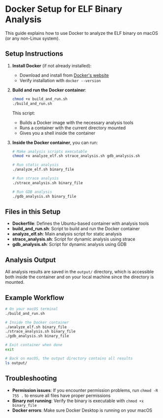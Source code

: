 # Docker Setup for ELF Binary Analysis

This guide explains how to use Docker to analyze the ELF binary on macOS (or any non-Linux system).

## Setup Instructions

1. **Install Docker** (if not already installed):
   - Download and install from [Docker's website](https://www.docker.com/products/docker-desktop)
   - Verify installation with `docker --version`

2. **Build and run the Docker container**:
   ```bash
   chmod +x build_and_run.sh
   ./build_and_run.sh
   ```

   This script:
   - Builds a Docker image with the necessary analysis tools
   - Runs a container with the current directory mounted
   - Gives you a shell inside the container

3. **Inside the Docker container**, you can run:
   ```bash
   # Make analysis scripts executable
   chmod +x analyze_elf.sh strace_analysis.sh gdb_analysis.sh

   # Run static analysis
   ./analyze_elf.sh binary_file

   # Run strace analysis
   ./strace_analysis.sh binary_file

   # Run GDB analysis
   ./gdb_analysis.sh binary_file
   ```

## Files in this Setup

- **Dockerfile**: Defines the Ubuntu-based container with analysis tools
- **build_and_run.sh**: Script to build and run the Docker container
- **analyze_elf.sh**: Main analysis script for static analysis
- **strace_analysis.sh**: Script for dynamic analysis using strace
- **gdb_analysis.sh**: Script for dynamic analysis using GDB

## Analysis Output

All analysis results are saved in the `output/` directory, which is accessible both inside the container and on your local machine since the directory is mounted.

## Example Workflow

```bash
# On your macOS terminal
./build_and_run.sh

# Inside the Docker container
./analyze_elf.sh binary_file
./strace_analysis.sh binary_file
./gdb_analysis.sh binary_file

# Exit container when done
exit

# Back on macOS, the output directory contains all results
ls output/
```

## Troubleshooting

- **Permission issues**: If you encounter permission problems, run `chmod -R 755 .` to ensure all files have proper permissions
- **Binary not running**: Verify the binary is executable with `chmod +x binary_file`
- **Docker errors**: Make sure Docker Desktop is running on your macOS
